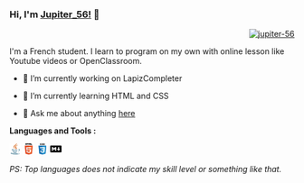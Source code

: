 
### Hi, I'm [Jupiter_56!](https://github.com/Jupiter-56) 👋
<a href="https://github.com/Jupiter-56">
<p align="right"> <img src="https://komarev.com/ghpvc/?username=jupiter-56&color=blue&style=flat&label=Profile+view" alt="jupiter-56" />
</a>  
<br/>


I'm a French student. I learn to program on my own with online lesson like Youtube videos or OpenClassroom.


- 🔭 I’m currently working on LapizCompleter

- 🌱 I’m currently learning HTML and CSS

- 💬 Ask me about anything [here](https://github.com/Jupiter-56/Jupiter-56/issues)

**Languages and Tools :**

<code><img height="20" src="https://raw.githubusercontent.com/github/explore/80688e429a7d4ef2fca1e82350fe8e3517d3494d/topics/java/java.png"></code>
<code><img height="20" src="https://raw.githubusercontent.com/github/explore/80688e429a7d4ef2fca1e82350fe8e3517d3494d/topics/html/html.png"></code>
<code><img height="20" src="https://raw.githubusercontent.com/github/explore/80688e429a7d4ef2fca1e82350fe8e3517d3494d/topics/css/css.png"></code>
<code><img height="20" src="https://raw.githubusercontent.com/github/explore/80688e429a7d4ef2fca1e82350fe8e3517d3494d/topics/markdown/markdown.png"></code>


*PS: Top languages does not indicate my skill level or something like that.*

<br/>


